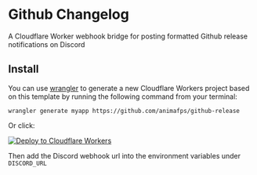 # Github Changelog

A Cloudflare Worker webhook bridge for posting formatted Github release notifications on Discord

## Install

You can use [wrangler](https://github.com/cloudflare/wrangler) to generate a new Cloudflare Workers project based on this template by running the following command from your terminal:

```shell
wrangler generate myapp https://github.com/animafps/github-release
```

Or click:

[![Deploy to Cloudflare Workers](https://deploy.workers.cloudflare.com/button)](https://deploy.workers.cloudflare.com/?url=https://github.com/animafps/github-changelog)

Then add the Discord webhook url into the environment variables under `DISCORD_URL`
